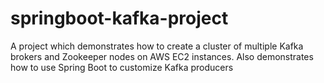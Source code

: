 # springboot-kafka-project
A project which demonstrates how to create a cluster of multiple Kafka brokers and Zookeeper nodes on AWS EC2 instances. Also demonstrates how to use Spring Boot to customize Kafka producers
